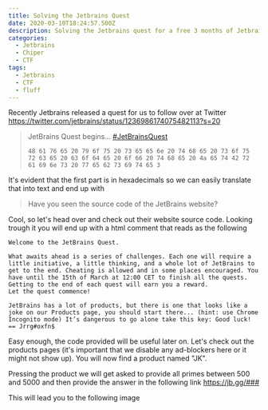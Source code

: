 ```yaml
---
title: Solving the Jetbrains Quest
date: 2020-03-10T18:24:57.500Z
description: Solving the Jetbrains quest for a free 3 months of Jetbrains products.
categories:
  - Jetbrains
  - Chiper
  - CTF
tags:
  - Jetbrains
  - CTF
  - fluff
---
```

Recently Jetbrains released a quest for us to follow over at Twitter\
<https://twitter.com/jetbrains/status/1236986174075482113?s=20>

> JetBrains Quest begins… [\#JetBrainsQuest](https://twitter.com/hashtag/JetBrainsQuest?src=hashtag_click)
>
> `48 61 76 65 20 79 6f 75 20 73 65 65 6e 20 74 68 65 20 73 6f 75 72 63 65 20 63 6f 64 65 20 6f 66 20 74 68 65 20 4a 65 74 42 72 61 69 6e 73 20 77 65 62 73 69 74 65 3`

It's evident that the first part is in hexadecimals so we can easily translate that into text and end up with

> Have you seen the source code of the JetBrains website?

Cool, so let's head over and check out their website source code. Looking trough it you will end up with a html comment that reads as the following

```
Welcome to the JetBrains Quest.

What awaits ahead is a series of challenges. Each one will require a little initiative, a little thinking, and a whole lot of JetBrains to get to the end. Cheating is allowed and in some places encouraged. You have until the 15th of March at 12:00 CET to finish all the quests. Getting to the end of each quest will earn you a reward.
Let the quest commence!

JetBrains has a lot of products, but there is one that looks like a joke on our Products page, you should start there... (hint: use Chrome Incognito mode) It’s dangerous to go alone take this key: Good luck! == Jrrg#oxfn$
```

Easy enough, the code provided will be useful later on. Let's check out the products pages (it's important that we disable any ad-blockers here or it might not show up). You will now find a product named "JK".

Pressing the product we will get asked to provide all primes between 500 and 5000 and then provide the answer in the following link https://jb.gg/###

This will lead you to the following image